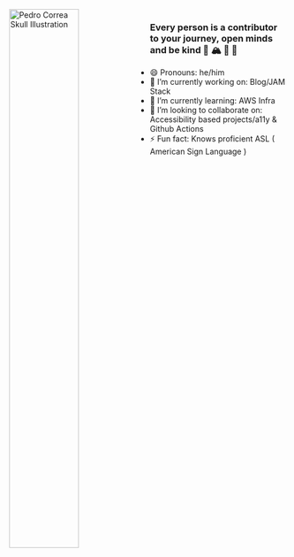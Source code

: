 <img width="50%" align="left" alt="Pedro Correa Skull Illustration" src="https://inspgr.id/app/uploads/2019/05/illustration-pedro-correa-12-805x808.jpg">

### Every person is a contributor to your journey, open minds and be kind 👋 🏔 🌊 🌲 

* 😄 Pronouns: he/him
* 🔭 I’m currently working on: Blog/JAM Stack
* 🌱 I’m currently learning: AWS Infra
* 👯 I’m looking to collaborate on: Accessibility based projects/a11y & Github Actions
* ⚡ Fun fact: Knows proficient ASL ( American Sign Language ) 
